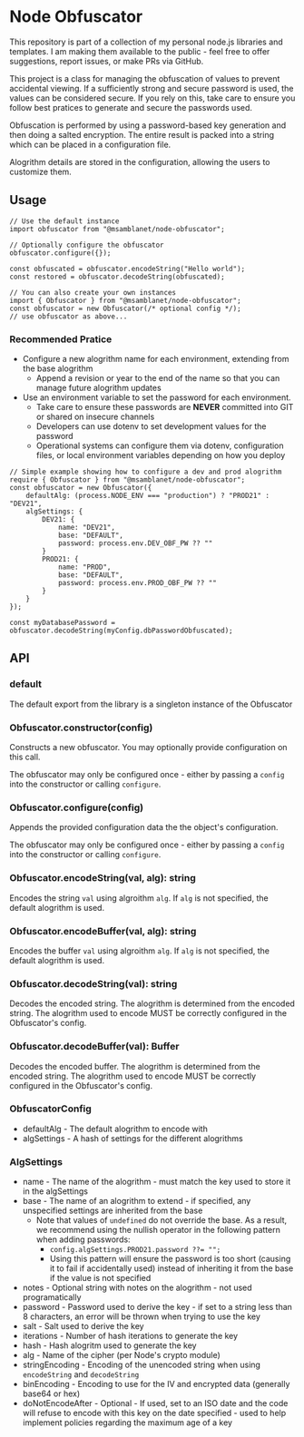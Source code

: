 # Node Obfuscator

This repository is part of a collection of my personal node.js libraries and templates.  I am making them available to the public - feel free to offer suggestions, report issues, or make PRs via GitHub.

This project is a class for managing the obfuscation of values to prevent accidental viewing.  If a sufficiently strong and secure password is used, the values can be considered secure.  If you rely on this, take care to ensure you follow best pratices to generate and secure the passwords used.

Obfuscation is performed by using a password-based key generation and then doing a salted encryption.  The entire result is packed into a string which can be placed in a configuration file.

Alogrithm details are stored in the configuration, allowing the users to customize them.

## Usage

```
// Use the default instance
import obfuscator from "@msamblanet/node-obfuscator";

// Optionally configure the obfuscator
obfuscator.configure({});

const obfuscated = obfuscator.encodeString("Hello world");
const restored = obfuscator.decodeString(obfuscated);

// You can also create your own instances
import { Obfuscator } from "@msamblanet/node-obfuscator";
const obfuscator = new Obfuscator(/* optional config */);
// use obfuscator as above...
```

### Recommended Pratice

- Configure a new alogrithm name for each environment, extending from the base alogrithm
    - Append a revision or year to the end of the name so that you can manage future alogrithm updates
- Use an environment variable to set the password for each environment.
    - Take care to ensure these passwords are **NEVER** committed into GIT or shared on insecure channels
    - Developers can use dotenv to set development values for the password
    - Operational systems can configure them via dotenv, configuration files, or local environment variables depending on how you deploy

```
// Simple example showing how to configure a dev and prod alogrithm
require { Obfuscator } from "@msamblanet/node-obfuscator";
const obfuscator = new Obfuscator({
    defaultAlg: (process.NODE_ENV === "production") ? "PROD21" : "DEV21",
    algSettings: {
        DEV21: {
            name: "DEV21",
            base: "DEFAULT",
            password: process.env.DEV_OBF_PW ?? ""
        }
        PROD21: {
            name: "PROD",
            base: "DEFAULT",
            password: process.env.PROD_OBF_PW ?? ""
        }
    }
});

const myDatabasePassword = obfuscator.decodeString(myConfig.dbPasswordObfuscated);
```

## API

### default

The default export from the library is a singleton instance of the Obfuscator

### Obfuscator.constructor(config)

Constructs a new obfuscator.  You may optionally provide configuration on this call.

The obfuscator may only be configured once - either by passing a ```config``` into the constructor or calling ```configure```.

### Obfuscator.configure(config)

Appends the provided configuration data the the object's configuration.

The obfuscator may only be configured once - either by passing a ```config``` into the constructor or calling ```configure```.

### Obfuscator.encodeString(val, alg): string

Encodes the string ```val``` using algroithm ```alg```.  If ```alg``` is not specified, the default alogrithm is used.

### Obfuscator.encodeBuffer(val, alg): string

Encodes the buffer ```val``` using algroithm ```alg```.  If ```alg``` is not specified, the default alogrithm is used.

### Obfuscator.decodeString(val): string

Decodes the encoded string.  The alogrithm is determined from the encoded string.  The alogrithm used to encode MUST be correctly configured in the Obfuscator's config.

### Obfuscator.decodeBuffer(val): Buffer

Decodes the encoded buffer.  The alogrithm is determined from the encoded string.  The alogrithm used to encode MUST be correctly configured in the Obfuscator's config.

### ObfuscatorConfig

- defaultAlg - The default alogrithm to encode with
- algSettings - A hash of settings for the different alogrithms

### AlgSettings

- name - The name of the alogrithm - must match the key used to store it in the algSettings
- base - The name of an alogrithm to extend - if specified, any unspecified settings are inherited from the base
    - Note that values of ```undefined``` do not override the base.  As a result, we recommend using the nullish operator in the following pattern when adding passwords:
        - ```config.algSettings.PROD21.password ??= "";```
        - Using this pattern will ensure the password is too short (causing it to fail if accidentally used) instead of inheriting it from the base if the value is not specified
- notes - Optional string with notes on the alogrithm - not used programatically
- password - Password used to derive the key - if set to a string less than 8 characters, an error will be thrown when trying to use the key
- salt - Salt used to derive the key
- iterations - Number of hash iterations to generate the key
- hash - Hash alogritm used to generate the key
- alg - Name of the cipher (per Node's crypto module)
- stringEncoding - Encoding of the unencoded string when using ```encodeString``` and ```decodeString```
- binEncoding - Encoding to use for the IV and encrypted data (generally base64 or hex)
- doNotEncodeAfter - Optional - If used, set to an ISO date and the code will refuse to encode with this key on the date specified - used to help implement policies regarding the maximum age of a key
